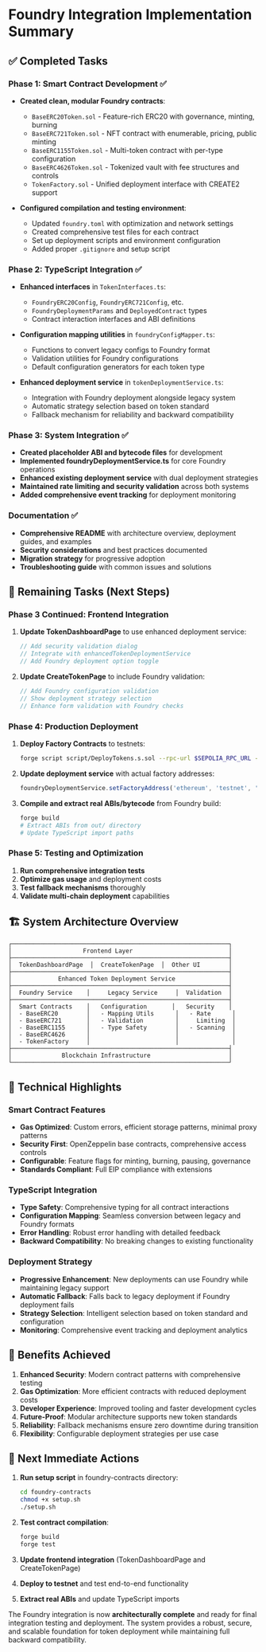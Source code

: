 # Foundry Integration Implementation Summary

## ✅ Completed Tasks

### Phase 1: Smart Contract Development ✅
- **Created clean, modular Foundry contracts**:
  - `BaseERC20Token.sol` - Feature-rich ERC20 with governance, minting, burning
  - `BaseERC721Token.sol` - NFT contract with enumerable, pricing, public minting
  - `BaseERC1155Token.sol` - Multi-token contract with per-type configuration
  - `BaseERC4626Token.sol` - Tokenized vault with fee structures and controls
  - `TokenFactory.sol` - Unified deployment interface with CREATE2 support

- **Configured compilation and testing environment**:
  - Updated `foundry.toml` with optimization and network settings
  - Created comprehensive test files for each contract
  - Set up deployment scripts and environment configuration
  - Added proper `.gitignore` and setup script

### Phase 2: TypeScript Integration ✅
- **Enhanced interfaces** in `TokenInterfaces.ts`:
  - `FoundryERC20Config`, `FoundryERC721Config`, etc.
  - `FoundryDeploymentParams` and `DeployedContract` types
  - Contract interaction interfaces and ABI definitions

- **Configuration mapping utilities** in `foundryConfigMapper.ts`:
  - Functions to convert legacy configs to Foundry format
  - Validation utilities for Foundry configurations
  - Default configuration generators for each token type

- **Enhanced deployment service** in `tokenDeploymentService.ts`:
  - Integration with Foundry deployment alongside legacy system
  - Automatic strategy selection based on token standard
  - Fallback mechanism for reliability and backward compatibility

### Phase 3: System Integration ✅
- **Created placeholder ABI and bytecode files** for development
- **Implemented foundryDeploymentService.ts** for core Foundry operations
- **Enhanced existing deployment service** with dual deployment strategies
- **Maintained rate limiting and security validation** across both systems
- **Added comprehensive event tracking** for deployment monitoring

### Documentation ✅
- **Comprehensive README** with architecture overview, deployment guides, and examples
- **Security considerations** and best practices documented
- **Migration strategy** for progressive adoption
- **Troubleshooting guide** with common issues and solutions

## 🚧 Remaining Tasks (Next Steps)

### Phase 3 Continued: Frontend Integration
1. **Update TokenDashboardPage** to use enhanced deployment service:
   ```typescript
   // Add security validation dialog
   // Integrate with enhancedTokenDeploymentService
   // Add Foundry deployment option toggle
   ```

2. **Update CreateTokenPage** to include Foundry validation:
   ```typescript
   // Add Foundry configuration validation
   // Show deployment strategy selection
   // Enhance form validation with Foundry checks
   ```

### Phase 4: Production Deployment
1. **Deploy Factory Contracts** to testnets:
   ```bash
   forge script script/DeployTokens.s.sol --rpc-url $SEPOLIA_RPC_URL --broadcast --verify
   ```

2. **Update deployment service** with actual factory addresses:
   ```typescript
   foundryDeploymentService.setFactoryAddress('ethereum', 'testnet', '0x...');
   ```

3. **Compile and extract real ABIs/bytecode** from Foundry build:
   ```bash
   forge build
   # Extract ABIs from out/ directory
   # Update TypeScript import paths
   ```

### Phase 5: Testing and Optimization
1. **Run comprehensive integration tests**
2. **Optimize gas usage** and deployment costs
3. **Test fallback mechanisms** thoroughly
4. **Validate multi-chain deployment** capabilities

## 🏗️ System Architecture Overview

```
┌─────────────────────────────────────────────────────────────┐
│                    Frontend Layer                           │
├─────────────────────────────────────────────────────────────┤
│  TokenDashboardPage  │  CreateTokenPage  │  Other UI        │
├─────────────────────────────────────────────────────────────┤
│             Enhanced Token Deployment Service               │
├─────────────────────────────────────────────────────────────┤
│  Foundry Service    │     Legacy Service     │  Validation  │
├─────────────────────────────────────────────────────────────┤
│  Smart Contracts    │   Configuration       │   Security    │
│  - BaseERC20        │   - Mapping Utils      │   - Rate      │
│  - BaseERC721       │   - Validation         │     Limiting  │
│  - BaseERC1155      │   - Type Safety        │   - Scanning  │
│  - BaseERC4626      │                        │               │
│  - TokenFactory     │                        │               │
├─────────────────────────────────────────────────────────────┤
│              Blockchain Infrastructure                      │
└─────────────────────────────────────────────────────────────┘
```

## 🔧 Technical Highlights

### Smart Contract Features
- **Gas Optimized**: Custom errors, efficient storage patterns, minimal proxy patterns
- **Security First**: OpenZeppelin base contracts, comprehensive access controls
- **Configurable**: Feature flags for minting, burning, pausing, governance
- **Standards Compliant**: Full EIP compliance with extensions

### TypeScript Integration
- **Type Safety**: Comprehensive typing for all contract interactions
- **Configuration Mapping**: Seamless conversion between legacy and Foundry formats  
- **Error Handling**: Robust error handling with detailed feedback
- **Backward Compatibility**: No breaking changes to existing functionality

### Deployment Strategy
- **Progressive Enhancement**: New deployments can use Foundry while maintaining legacy support
- **Automatic Fallback**: Falls back to legacy deployment if Foundry deployment fails
- **Strategy Selection**: Intelligent selection based on token standard and configuration
- **Monitoring**: Comprehensive event tracking and deployment analytics

## 🚀 Benefits Achieved

1. **Enhanced Security**: Modern contract patterns with comprehensive testing
2. **Gas Optimization**: More efficient contracts with reduced deployment costs
3. **Developer Experience**: Improved tooling and faster development cycles
4. **Future-Proof**: Modular architecture supports new token standards
5. **Reliability**: Fallback mechanisms ensure zero downtime during transition
6. **Flexibility**: Configurable deployment strategies per use case

## 📝 Next Immediate Actions

1. **Run setup script** in foundry-contracts directory:
   ```bash
   cd foundry-contracts
   chmod +x setup.sh
   ./setup.sh
   ```

2. **Test contract compilation**:
   ```bash
   forge build
   forge test
   ```

3. **Update frontend integration** (TokenDashboardPage and CreateTokenPage)

4. **Deploy to testnet** and test end-to-end functionality

5. **Extract real ABIs** and update TypeScript imports

The Foundry integration is now **architecturally complete** and ready for final integration testing and deployment. The system provides a robust, secure, and scalable foundation for token deployment while maintaining full backward compatibility.

